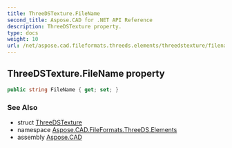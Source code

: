 ```yaml
---
title: ThreeDSTexture.FileName
second_title: Aspose.CAD for .NET API Reference
description: ThreeDSTexture property. 
type: docs
weight: 10
url: /net/aspose.cad.fileformats.threeds.elements/threedstexture/filename/
---
```

## ThreeDSTexture.FileName property

```csharp
public string FileName { get; set; }
```

### See Also

* struct [ThreeDSTexture](../)
* namespace [Aspose.CAD.FileFormats.ThreeDS.Elements](../../threedstexture/)
* assembly [Aspose.CAD](../../../)


